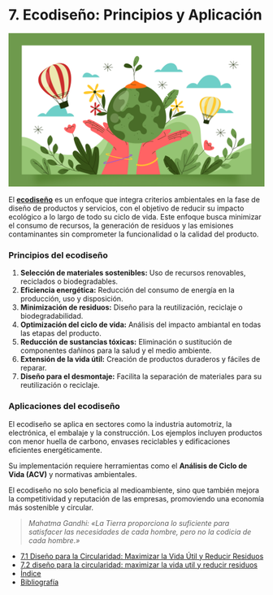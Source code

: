 # 7. Ecodiseño: Principios y Aplicación
![Ecodiseño](../img_pisa3_A_jaime/8645034.jpg)

El [**ecodiseño**](https://es.wikipedia.org/wiki/Ecodise%C3%B1o) es un enfoque que integra criterios ambientales en la fase de diseño de productos y servicios, con el objetivo de reducir su impacto ecológico a lo largo de todo su ciclo de vida. Este enfoque busca minimizar el consumo de recursos, la generación de residuos y las emisiones contaminantes sin comprometer la funcionalidad o la calidad del producto.

### Principios del ecodiseño

1. **Selección de materiales sostenibles:** Uso de recursos renovables, reciclados o biodegradables.
2. **Eficiencia energética:** Reducción del consumo de energía en la producción, uso y disposición.
3. **Minimización de residuos:** Diseño para la reutilización, reciclaje o biodegradabilidad.
4. **Optimización del ciclo de vida:** Análisis del impacto ambiantal en todas las etapas del producto.
5. **Reducción de sustancias tóxicas:** Eliminación o sustitución de componentes dañinos para la salud y el medio ambiente.
6. **Extensión de la vida útil:** Creación de productos duraderos y fáciles de reparar.
7. **Diseño para el desmontaje:** Facilita la separación de materiales para su reutilización o reciclaje.

### Aplicaciones del ecodiseño

El ecodiseño se aplica en sectores como la industria automotriz, la electrónica, el embalaje y la construcción. Los ejemplos incluyen productos con menor huella de carbono, envases reciclables y edificaciones eficientes energéticamente. 

Su implementación requiere herramientas como el **Análisis de Ciclo de Vida (ACV)** y normativas ambientales.

El ecodiseño no solo beneficia al medioambiente, sino que también mejora la competitividad y reputación de las empresas, promoviendo una economía más sostenible y circular.

> *Mahatma Gandhi: «La Tierra proporciona lo suficiente para satisfacer las necesidades de cada hombre, pero no la codicia de cada hombre.»*


- [7.1 Diseño para la Circularidad: Maximizar la Vida Útil y Reducir Residuos](7.1_diseño_para_la_circularidad_jaime.md)
- [7.2 diseño para la circularidad: maximizar la vida util y reducir residuos](7.2_ejemplos_ecodiseño_jaime.md)
- [Índice](../indice_pisa3_A_jaime.md)
- [Bibliografía](../md_pisa3_A/bibliografia_pisa3_A_jaime.md)